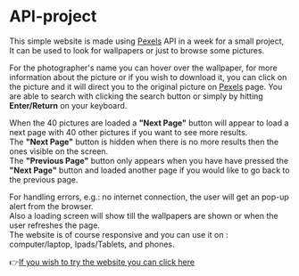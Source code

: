 # API-project

This simple website is made using [Pexels](https://www.pexels.com/) API in a week for a small project, It can be used to look for wallpapers or just to browse some pictures.  
  
For the photographer's name you can hover over the wallpaper, for more information about the picture or if you wish to download it, you can click on the picture and it will direct you to the original picture on [Pexels](https://www.pexels.com/) page. 
You are able to search with clicking the search button or simply by hitting **Enter/Return** on your keyboard.  
  
When the 40 pictures are loaded a **"Next Page"** button will appear to load a next page with 40 other pictures if you want to see more results.  
The **"Next Page"** button is hidden when there is no more results then the ones visible on the screen.  
The **"Previous Page"** button only appears when you have have pressed the **"Next Page"** button and loaded another page if you would like to go back to the previous page.  
  
For handling errors, e.g.: no internet connection, the user will get an pop-up alert from the browser.  
Also a loading screen will show till the wallpapers are shown or when the user refreshes the page.   
The website is of course responsive and you can use it on : computer/laptop, Ipads/Tablets, and phones. 
   
:point_right:[If you wish to try the website you can click here](https://ahmad-alsabbagh1.github.io/)


